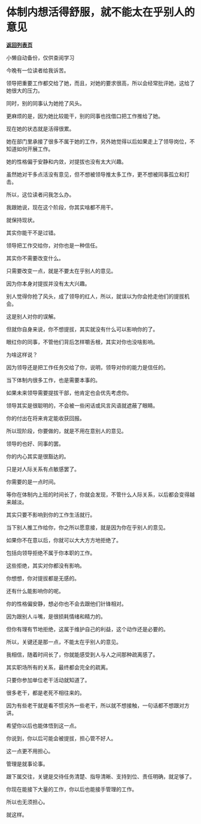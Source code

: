 # 体制内想活得舒服，就不能太在乎别人的意见

[**返回列表页**](/gzh/费曼的小茶馆)

小懒自动备份，仅供查阅学习

今晚有一位读者给我诉苦。

领导把重要工作都交给了她，而且，对她的要求很高，所以会经常批评她，这给了她很大的压力。

同时，别的同事认为她抢了风头。

更麻烦的是，因为她比较能干，别的同事也找借口把工作推给了她。

现在她的状态就是活得很累。

她在部门里承接了很多不属于她的工作，另外她觉得以后如果走上了领导岗位，不知道如何开展工作。

她的性格偏于安静和内敛，对提拔也没有太大兴趣。  

虽然她对干多点活没有意见，但不想被领导推太多工作，更不想被同事孤立和打击。

所以，这位读者问我怎么办。  

我跟她说，现在这个阶段，你其实啥都不用干。  

就保持现状。

其实你能干不是过错。  

领导把工作交给你，对你也是一种信任。

其实你不需要改变什么。  

只需要改变一点，就是不要太在乎别人的意见。

因为你本身对提拔并没有太大兴趣。  

别人觉得你抢了风头，成了领导的红人，所以，就误以为你会抢走他们的提拔机会。

这是别人对你的误解。  

但就你自身来说，你不想提拔，其实就没有什么可以影响你的了。

眼红你的同事，不管他们背后怎样嚼舌根，其实对你也没啥影响。

为啥这样说？

因为领导还是把工作任务交给了你，说明，领导对你的能力是信任的。

当下体制内很多工作，也是需要本事的。

如果未来领导需要提拔干部，他肯定也会优先考虑你。  

领导其实是很聪明的，不会被一些闲话或风言风语就遮蔽了眼睛。  

你的付出在将来肯定能收获回报。  

所以现阶段，你要做的，就是不用在意别人的意见。

领导的也好、同事的罢。

你的内心其实是很豁达的。  

只是对人际关系有点敏感罢了。

你需要的是一点时间。  

等你在体制内上班的时间长了，你就会发现，不管什么人际关系，以后都会变得越来越淡。

其实只要不影响到你的工作生活就行。

当下别人推工作给你，你之所以愿意接，就是因为你在乎别人的意见。  

如果你不在意以后，你就可以大大方方地拒绝了。

包括向领导拒绝不属于你本职的工作。

这些拒绝，其实对你都没有影响。  

你想想，你对提拔都是无感的。

还有什么能影响你的呢。  

你的性格偏安静，想必你也不会去跟他们针锋相对。  

因为跟别人斗嘴，是很损耗情绪和精力的。  

但你有理有节地拒绝，这属于维护自己的利益，这个动作还是必要的。  

所以，关键还是那一点，不能太在乎别人的意见。  

我相信，随着时间长了，你就能感受到人与人之间那种疏离感了。  

其实职场所有的关系，最终都会完全的疏离。  

只要你参加单位老干活动就知道了。  

很多老干，都是老死不相往来的。

因为有些老干就是看不惯另外一些老干，所以就不想接触，一句话都不想跟对方讲。

希望你以后也能体悟到这一点。

你说到，你以后可能会被提拔，担心管不好人。  

这一点更不用担心。

管理是就事论事。

跟下属交往，关键是交待任务清楚、指导清晰、支持到位、责任明确，就足够了。

你现在能接下大量的工作，你以后也能接手管理的工作。

所以也无须担心。

就这样。

